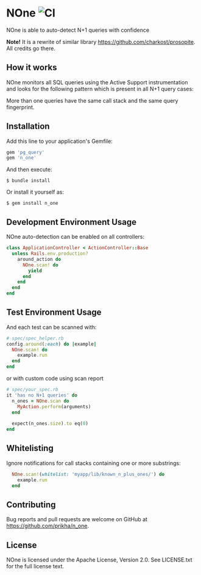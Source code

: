 # NOne ![CI](https://github.com/prikha/n_one/actions/workflows/ci.yml/badge.svg)

NOne is able to auto-detect N+1 queries with confidence

**Note!** It is a rewrite of similar library https://github.com/charkost/prosopite. All credits go there.

## How it works

NOne monitors all SQL queries using the Active Support instrumentation
and looks for the following pattern which is present in all N+1 query cases:

More than one queries have the same call stack and the same query fingerprint.

## Installation

Add this line to your application's Gemfile:

```ruby
gem 'pg_query'
gem 'n_one'
```

And then execute:

    $ bundle install

Or install it yourself as:

    $ gem install n_one

## Development Environment Usage

NOne auto-detection can be enabled on all controllers:

```ruby
class ApplicationController < ActionController::Base
  unless Rails.env.production?
    around_action do
      NOne.scan! do
        yield
      end
    end
  end
end
```

## Test Environment Usage
And each test can be scanned with:

```ruby
# spec/spec_helper.rb
config.around(:each) do |example|
  NOne.scan! do
    example.run
  end
end
```

or with custom code using scan report

```ruby
# spec/your_spec.rb
it 'has no N+1 queries' do
  n_ones = NOne.scan do
    MyAction.perform(arguments)
  end
  
  expect(n_ones.size).to eq(0)
end
```

## Whitelisting

Ignore notifications for call stacks containing one or more substrings:

```ruby
  NOne.scan!(whitelist: 'myapp/lib/known_n_plus_ones/') do
    example.run
  end
```

## Contributing

Bug reports and pull requests are welcome on GitHub at https://github.com/prikha/n_one.

## License

NOne is licensed under the Apache License, Version 2.0. See LICENSE.txt for the full license text.
